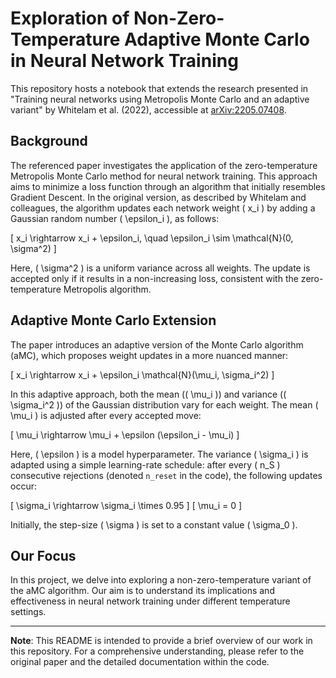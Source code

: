 # Exploration of Non-Zero-Temperature Adaptive Monte Carlo in Neural Network Training

This repository hosts a notebook that extends the research presented in "Training neural networks using Metropolis Monte Carlo and an adaptive variant" by Whitelam et al. (2022), accessible at [arXiv:2205.07408](https://arxiv.org/abs/2205.07408).

## Background
The referenced paper investigates the application of the zero-temperature Metropolis Monte Carlo method for neural network training. This approach aims to minimize a loss function through an algorithm that initially resembles Gradient Descent. In the original version, as described by Whitelam and colleagues, the algorithm updates each network weight \( x_i \) by adding a Gaussian random number \( \epsilon_i \), as follows:

\[ x_i \rightarrow x_i + \epsilon_i, \quad \epsilon_i \sim \mathcal{N}(0, \sigma^2) \]

Here, \( \sigma^2 \) is a uniform variance across all weights. The update is accepted only if it results in a non-increasing loss, consistent with the zero-temperature Metropolis algorithm.

## Adaptive Monte Carlo Extension
The paper introduces an adaptive version of the Monte Carlo algorithm (aMC), which proposes weight updates in a more nuanced manner:

\[ x_i \rightarrow x_i + \epsilon_i \mathcal{N}(\mu_i, \sigma_i^2) \]

In this adaptive approach, both the mean (\( \mu_i \)) and variance (\( \sigma_i^2 \)) of the Gaussian distribution vary for each weight. The mean \( \mu_i \) is adjusted after every accepted move:

\[ \mu_i \rightarrow \mu_i + \epsilon (\epsilon_i - \mu_i) \]

Here, \( \epsilon \) is a model hyperparameter. The variance \( \sigma_i \) is adapted using a simple learning-rate schedule: after every \( n_S \) consecutive rejections (denoted `n_reset` in the code), the following updates occur:

\[ \sigma_i \rightarrow \sigma_i \times 0.95 \]
\[ \mu_i = 0 \]

Initially, the step-size \( \sigma \) is set to a constant value \( \sigma_0 \).

## Our Focus
In this project, we delve into exploring a non-zero-temperature variant of the aMC algorithm. Our aim is to understand its implications and effectiveness in neural network training under different temperature settings.

---

**Note**: This README is intended to provide a brief overview of our work in this repository. For a comprehensive understanding, please refer to the original paper and the detailed documentation within the code.
